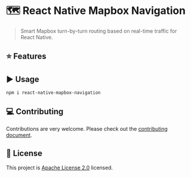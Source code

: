 # 🗺️ React Native Mapbox Navigation

> Smart Mapbox turn-by-turn routing based on real-time traffic for React Native.

## :star: Features

## :arrow_forward: Usage

```sh
npm i react-native-mapbox-navigation
```

## :computer: Contributing

Contributions are very welcome. Please check out the [contributing document](CONTRIBUTING.md).

## :bookmark: License

This project is [Apache License 2.0](LICENSE) licensed.
